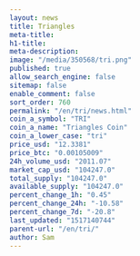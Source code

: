 ```yaml
---
layout: news
title: Triangles
meta-title: 
h1-title: 
meta-description: 
image: "/media/350568/tri.png"
published: true
allow_search_engine: false
sitemap: false
enable_comment: false
sort_order: 760
permalink: "/en/tri/news.html"
coin_a_symbol: "TRI"
coin_a_name: "Triangles Coin"
coin_a_lower_case: "tri"
price_usd: "12.3381"
price_btc: "0.00105009"
24h_volume_usd: "2011.07"
market_cap_usd: "104247.0"
total_supply: "104247.0"
available_supply: "104247.0"
percent_change_1h: "0.45"
percent_change_24h: "-10.58"
percent_change_7d: "-20.8"
last_updated: "1517140744"
parent-url: "/en/tri/"
author: Sam
---
```


